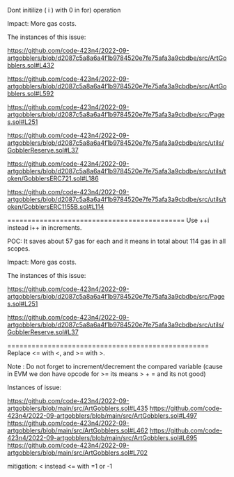 Dont initilize ( i ) with 0 in for) operation

Impact: More gas costs.


The instances of this issue:

https://github.com/code-423n4/2022-09-artgobblers/blob/d2087c5a8a6a4f1b9784520e7fe75afa3a9cbdbe/src/ArtGobblers.sol#L432

https://github.com/code-423n4/2022-09-artgobblers/blob/d2087c5a8a6a4f1b9784520e7fe75afa3a9cbdbe/src/ArtGobblers.sol#L592

https://github.com/code-423n4/2022-09-artgobblers/blob/d2087c5a8a6a4f1b9784520e7fe75afa3a9cbdbe/src/Pages.sol#L251

https://github.com/code-423n4/2022-09-artgobblers/blob/d2087c5a8a6a4f1b9784520e7fe75afa3a9cbdbe/src/utils/GobblerReserve.sol#L37

https://github.com/code-423n4/2022-09-artgobblers/blob/d2087c5a8a6a4f1b9784520e7fe75afa3a9cbdbe/src/utils/token/GobblersERC721.sol#L186

https://github.com/code-423n4/2022-09-artgobblers/blob/d2087c5a8a6a4f1b9784520e7fe75afa3a9cbdbe/src/utils/token/GobblersERC1155B.sol#L114

============================================
Use ++i instead i++ in increments. 

POC: It saves about 57 gas for each and it means in total about 114 gas in all scopes.

Impact: More gas costs.

The instances of this issue:


https://github.com/code-423n4/2022-09-artgobblers/blob/d2087c5a8a6a4f1b9784520e7fe75afa3a9cbdbe/src/Pages.sol#L251

https://github.com/code-423n4/2022-09-artgobblers/blob/d2087c5a8a6a4f1b9784520e7fe75afa3a9cbdbe/src/utils/GobblerReserve.sol#L37






==================================================
Replace <= with <, and >= with >.

Note :  Do not forget to increment/decrement the compared variable (cause in EVM we don have opcode for >= its means > + = and its not good)
 
Instances of issue: 

https://github.com/code-423n4/2022-09-artgobblers/blob/main/src/ArtGobblers.sol#L435
https://github.com/code-423n4/2022-09-artgobblers/blob/main/src/ArtGobblers.sol#L497
https://github.com/code-423n4/2022-09-artgobblers/blob/main/src/ArtGobblers.sol#L462
https://github.com/code-423n4/2022-09-artgobblers/blob/main/src/ArtGobblers.sol#L695
https://github.com/code-423n4/2022-09-artgobblers/blob/main/src/ArtGobblers.sol#L702

mitigation: < instead <= with =1 or -1 





